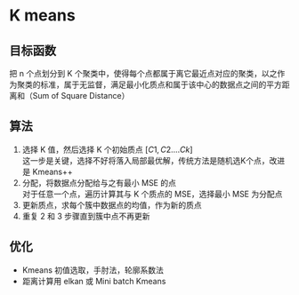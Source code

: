 # K means

## 目标函数

把 n 个点划分到 K 个聚类中，使得每个点都属于离它最近点对应的聚类，以之作为聚类的标准，属于无监督，满足最小化质点和属于该中心的数据点之间的平方距离和（Sum of Square Distance）  

## 算法  

1. 选择 K 值，然后选择 K 个初始质点 $[C1,C2....Ck]$  
   这一步是关键，选择不好将落入局部最优解，传统方法是随机选K个点，改进是 Kmeans++
2. 分配，将数据点分配给与之有最小 MSE 的点  
   对于任意一个点，遍历计算其与 K 个质点的 MSE，选择最小 MSE 为分配点
3. 更新质点，求每个簇中数据点的均值，作为新的质点
4. 重复 2 和 3 步骤直到簇中点不再更新

## 优化

- Kmeans 初值选取，手肘法，轮廓系数法
- 距离计算用 elkan 或 Mini batch Kmeans
